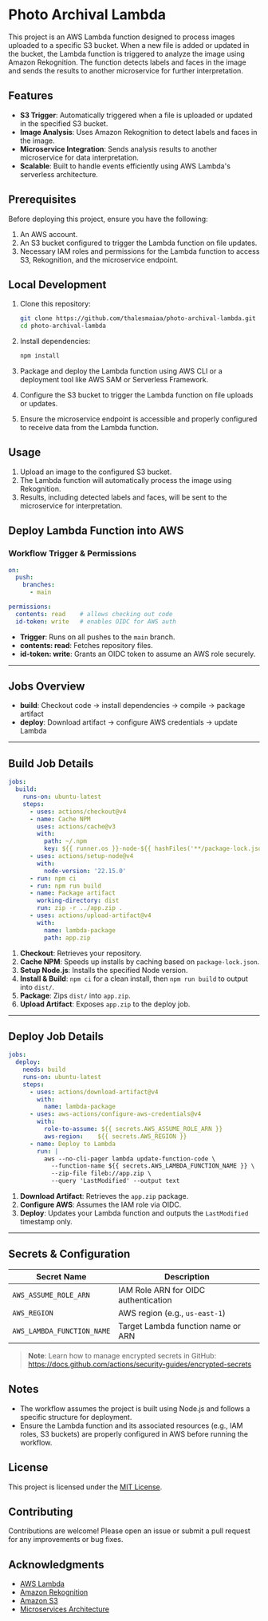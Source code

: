 # Photo Archival Lambda

This project is an AWS Lambda function designed to process images uploaded to a specific S3 bucket. When a new file is added or updated in the bucket, the Lambda function is triggered to analyze the image using Amazon Rekognition. The function detects labels and faces in the image and sends the results to another microservice for further interpretation.

## Features

- **S3 Trigger**: Automatically triggered when a file is uploaded or updated in the specified S3 bucket.
- **Image Analysis**: Uses Amazon Rekognition to detect labels and faces in the image.
- **Microservice Integration**: Sends analysis results to another microservice for data interpretation.
- **Scalable**: Built to handle events efficiently using AWS Lambda's serverless architecture.

## Prerequisites

Before deploying this project, ensure you have the following:

1. An AWS account.
2. An S3 bucket configured to trigger the Lambda function on file updates.
3. Necessary IAM roles and permissions for the Lambda function to access S3, Rekognition, and the microservice endpoint.

## Local Development

1. Clone this repository:

   ```bash
   git clone https://github.com/thalesmaiaa/photo-archival-lambda.git
   cd photo-archival-lambda
   ```

2. Install dependencies:

   ```bash
   npm install
   ```

3. Package and deploy the Lambda function using AWS CLI or a deployment tool like AWS SAM or Serverless Framework.

4. Configure the S3 bucket to trigger the Lambda function on file uploads or updates.

5. Ensure the microservice endpoint is accessible and properly configured to receive data from the Lambda function.

## Usage

1. Upload an image to the configured S3 bucket.
2. The Lambda function will automatically process the image using Rekognition.
3. Results, including detected labels and faces, will be sent to the microservice for interpretation.

## Deploy Lambda Function into AWS

### Workflow Trigger & Permissions

```yaml
on:
  push:
    branches:
      - main

permissions:
  contents: read    # allows checking out code
  id-token: write   # enables OIDC for AWS auth
```
- **Trigger**: Runs on all pushes to the `main` branch.
- **contents: read**: Fetches repository files.
- **id-token: write**: Grants an OIDC token to assume an AWS role securely.

---

## Jobs Overview

- **build**: Checkout code → install dependencies → compile → package artifact
- **deploy**: Download artifact → configure AWS credentials → update Lambda

---

## Build Job Details

```yaml
jobs:
  build:
    runs-on: ubuntu-latest
    steps:
      - uses: actions/checkout@v4
      - name: Cache NPM
        uses: actions/cache@v3
        with:
          path: ~/.npm
          key: ${{ runner.os }}-node-${{ hashFiles('**/package-lock.json') }}
      - uses: actions/setup-node@v4
        with:
          node-version: '22.15.0'
      - run: npm ci
      - run: npm run build
      - name: Package artifact
        working-directory: dist
        run: zip -r ../app.zip .
      - uses: actions/upload-artifact@v4
        with:
          name: lambda-package
          path: app.zip
```
1. **Checkout**: Retrieves your repository.
2. **Cache NPM**: Speeds up installs by caching based on `package-lock.json`.
3. **Setup Node.js**: Installs the specified Node version.
4. **Install & Build**: `npm ci` for a clean install, then `npm run build` to output into `dist/`.
5. **Package**: Zips `dist/` into `app.zip`.
6. **Upload Artifact**: Exposes `app.zip` to the deploy job.

---

## Deploy Job Details

```yaml
jobs:
  deploy:
    needs: build
    runs-on: ubuntu-latest
    steps:
      - uses: actions/download-artifact@v4
        with:
          name: lambda-package
      - uses: aws-actions/configure-aws-credentials@v4
        with:
          role-to-assume: ${{ secrets.AWS_ASSUME_ROLE_ARN }}
          aws-region:    ${{ secrets.AWS_REGION }}
      - name: Deploy to Lambda
        run: |
          aws --no-cli-pager lambda update-function-code \
            --function-name ${{ secrets.AWS_LAMBDA_FUNCTION_NAME }} \
            --zip-file fileb://app.zip \
            --query 'LastModified' --output text
```
1. **Download Artifact**: Retrieves the `app.zip` package.
2. **Configure AWS**: Assumes the IAM role via OIDC.
3. **Deploy**: Updates your Lambda function and outputs the `LastModified` timestamp only.

---

## Secrets & Configuration

| Secret Name                     | Description                              |
|---------------------------------|------------------------------------------|
| `AWS_ASSUME_ROLE_ARN`           | IAM Role ARN for OIDC authentication     |
| `AWS_REGION`                    | AWS region (e.g., `us-east-1`)           |
| `AWS_LAMBDA_FUNCTION_NAME`      | Target Lambda function name or ARN       |

> **Note**: Learn how to manage encrypted secrets in GitHub: https://docs.github.com/actions/security-guides/encrypted-secrets


## Notes
- The workflow assumes the project is built using Node.js and follows a specific structure for deployment.
- Ensure the Lambda function and its associated resources (e.g., IAM roles, S3 buckets) are properly configured in AWS before running the workflow.

## License

This project is licensed under the [MIT License](LICENSE).

## Contributing

Contributions are welcome! Please open an issue or submit a pull request for any improvements or bug fixes.

## Acknowledgments

- [AWS Lambda](https://aws.amazon.com/lambda/)
- [Amazon Rekognition](https://aws.amazon.com/rekognition/)
- [Amazon S3](https://aws.amazon.com/s3/)
- [Microservices Architecture](https://microservices.io/)
